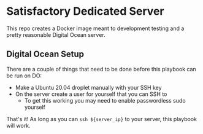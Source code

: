 # Satisfactory Dedicated Server

This repo creates a Docker image meant to development testing and a pretty reasonable Digital Ocean server.

## Digital Ocean Setup

There are a couple of things that need to be done before this playbook can be run on DO:

* Make a Ubuntu 20.04 droplet manually with your SSH key
* On the server create a user for yourself that you can SSH to
  * To get this working you may need to enable passwordless sudo yourself

That's it! As long as you can `ssh ${server_ip}` to your server, this playbook will work.


